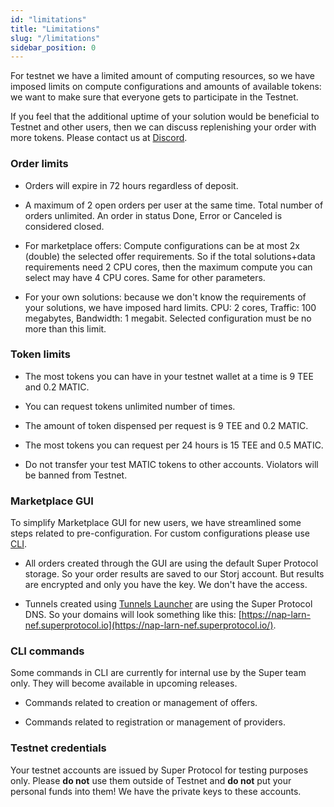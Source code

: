 ```yaml
---
id: "limitations"
title: "Limitations"
slug: "/limitations"
sidebar_position: 0
---
```


For testnet we have a limited amount of computing resources, so we have imposed limits on compute configurations and amounts of available tokens: we want to make sure that everyone gets to participate in the Testnet. 

If you feel that the additional uptime of your solution would be beneficial to Testnet and other users, then we can discuss replenishing your order with more tokens. Please contact us at [Discord](https://discord.com/invite/superprotocol).

### Order limits

* Orders will expire in 72 hours regardless of deposit.

* A maximum of 2 open orders per user at the same time. Total number of orders unlimited. An order in status Done, Error or Canceled is considered closed.

* For marketplace offers: Compute configurations can be at most 2x (double) the selected offer requirements. So if the total solutions+data requirements need 2 CPU cores, then the maximum compute you can select may have 4 CPU cores. Same for other parameters.

* For your own solutions: because we don't know the requirements of your solutions, we have imposed hard limits. CPU: 2 cores, Traffic: 100 megabytes, Bandwidth: 1 megabit. Selected configuration must be no more than this limit.

### Token limits

* The most tokens you can have in your testnet wallet at a time is 9 TEE and 0.2 MATIC.

* You can request tokens unlimited number of times.

* The amount of token dispensed per request is 9 TEE and 0.2 MATIC.

* The most tokens you can request per 24 hours is 15 TEE and 0.5 MATIC.

* Do not transfer your test MATIC tokens to other accounts. Violators will be banned from Testnet.

### Marketplace GUI

To simplify Marketplace GUI for new users, we have streamlined some steps related to pre-configuration. For custom configurations please use [CLI](/developers/cli_guides/).

* All orders created through the GUI are using the default Super Protocol storage. So your order results are saved to our Storj account. But results are encrypted and only you have the key. We don't have the access.

* Tunnels created using [Tunnels Launcher](/developers/offers/launcher) are using the Super Protocol DNS. So your domains will look something like this: [https://nap-larn-nef.superprotocol.io](https://nap-larn-nef.superprotocol.io/).

### CLI commands

Some commands in CLI are currently for internal use by the Super team only. They will become available in upcoming releases.

* Commands related to creation or management of offers. 

* Commands related to registration or management of providers. 

### Testnet credentials

Your testnet accounts are issued by Super Protocol for testing purposes only. Please **do not** use them outside of Testnet and **do not** put your personal funds into them! We have the private keys to these accounts.

